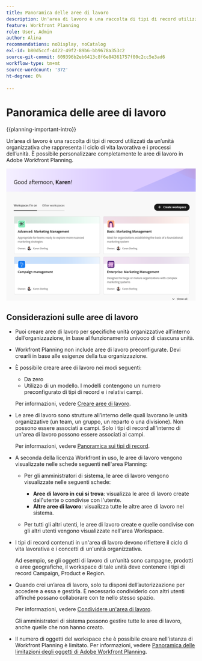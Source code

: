 ```yaml
---
title: Panoramica delle aree di lavoro
description: Un'area di lavoro è una raccolta di tipi di record utilizzati da un team e rappresenta il ciclo di vita del lavoro del team. In Adobe Workfront Planning è possibile personalizzare completamente le aree di lavoro in modo che corrispondano ai flussi di lavoro delle unità organizzative.
feature: Workfront Planning
role: User, Admin
author: Alina
recommendations: noDisplay, noCatalog
exl-id: b80d5ccf-4d22-49f2-89b6-bb9678a353c2
source-git-commit: 609396b2eb6413c8f6e84361757f00c2cc5e3ad6
workflow-type: tm+mt
source-wordcount: '372'
ht-degree: 0%

---
```


# Panoramica delle aree di lavoro

{{planning-important-intro}}

Un’area di lavoro è una raccolta di tipi di record utilizzati da un’unità organizzativa che rappresenta il ciclo di vita lavorativa e i processi dell’unità. È possibile personalizzare completamente le aree di lavoro in Adobe Workfront Planning.


![Account amministratore pagina di destinazione aree di lavoro](assets/workspaces-landing-page-admin-account.png)

## Considerazioni sulle aree di lavoro

* Puoi creare aree di lavoro per specifiche unità organizzative all’interno dell’organizzazione, in base al funzionamento univoco di ciascuna unità.
* Workfront Planning non include aree di lavoro preconfigurate. Devi crearli in base alle esigenze della tua organizzazione.
* È possibile creare aree di lavoro nei modi seguenti:

   * Da zero
   * Utilizzo di un modello. I modelli contengono un numero preconfigurato di tipi di record e i relativi campi.

  Per informazioni, vedere [Creare aree di lavoro](/help/quicksilver/planning/architecture/create-workspaces.md).
* Le aree di lavoro sono strutture all’interno delle quali lavorano le unità organizzative (un team, un gruppo, un reparto o una divisione). Non possono essere associati a campi. Solo i tipi di record all&#39;interno di un&#39;area di lavoro possono essere associati ai campi.

  Per informazioni, vedere [Panoramica sui tipi di record](/help/quicksilver/planning/architecture/overview-of-record-types.md).
* A seconda della licenza Workfront in uso, le aree di lavoro vengono visualizzate nelle schede seguenti nell&#39;area Planning:

   * Per gli amministratori di sistema, le aree di lavoro vengono visualizzate nelle seguenti schede:

      * **Aree di lavoro in cui si trova**: visualizza le aree di lavoro create dall&#39;utente o condivise con l&#39;utente.
      * **Altre aree di lavoro**: visualizza tutte le altre aree di lavoro nel sistema.

   * Per tutti gli altri utenti, le aree di lavoro create e quelle condivise con gli altri utenti vengono visualizzate nell&#39;area Workspace.

* I tipi di record contenuti in un&#39;area di lavoro devono riflettere il ciclo di vita lavorativa e i concetti di un&#39;unità organizzativa.

  Ad esempio, se gli oggetti di lavoro di un’unità sono campagne, prodotti e aree geografiche, il workspace di tale unità deve contenere i tipi di record Campaign, Product e Region.
* Quando crei un’area di lavoro, solo tu disponi dell’autorizzazione per accedere a essa e gestirla. È necessario condividerlo con altri utenti affinché possano collaborare con te nello stesso spazio.

  Per informazioni, vedere [Condividere un&#39;area di lavoro](/help/quicksilver/planning/access/share-workspaces.md).

  Gli amministratori di sistema possono gestire tutte le aree di lavoro, anche quelle che non hanno creato.

<!--make this live with the GA: * There is no limit for how many workspaces you can create in your environment. However, we recommend not to have too many workspaces, as they could become hard to manage and your workflows might be too fragmented.-->

* Il numero di oggetti del workspace che è possibile creare nell&#39;istanza di Workfront Planning è limitato. Per informazioni, vedere [Panoramica delle limitazioni degli oggetti di Adobe Workfront Planning](/help/quicksilver/planning/general/limitations-overview.md).
